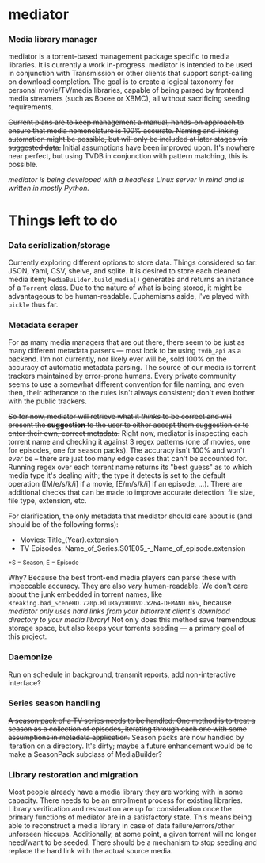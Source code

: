 mediator
========

### Media library manager

mediator is a torrent-based management package specific to media libraries. It is currently a work in-progress. mediator is intended to be used in conjunction with Transmission or other clients that support script-calling on download completion. The goal is to create a logical taxonomy for personal movie/TV/media libraries, capable of being parsed by frontend media streamers (such as Boxee or XBMC), all without sacrificing seeding requirements.

~~Current plans are to keep management a manual, hands-on approach to ensure that media nomenclature is 100% accurate. Naming and linking automation might be possible, but will only be included at later stages via suggested data.~~ Initial assumptions have been improved upon. It's nowhere near perfect, but using TVDB in conjunction with pattern matching, this is possible.

*mediator is being developed with a headless Linux server in mind and is written in mostly Python.*

Things left to do
=================

### Data serialization/storage

Currently exploring different options to store data. Things considered so far: JSON, Yaml, CSV, shelve, and sqlite. It is desired to store each cleaned media item; `MediaBuilder.build_media()` generates and returns an instance of a `Torrent` class. Due to the nature of what is being stored, it might be advantageous to be human-readable. Euphemisms aside, I've played with `pickle` thus far.

### Metadata scraper

For as many media managers that are out there, there seem to be just as many different metadata parsers — most look to be using `tvdb_api` as a backend. I'm not currently, nor likely ever will be, sold 100% on the accuracy of automatic metadata parsing. The source of our media is torrent trackers maintained by error-prone humans. Every private community seems to use a somewhat different convention for file naming, and even then, their adherance to the rules isn't always consistent; don't even bother with the public trackers.

~~So for now, mediator will retrieve what it *thinks* to be correct and will present the **suggestion** to the user to either accept them suggestion or to enter their own, correct metadata.~~ Right now, mediator is inspecting each torrent name and checking it against 3 regex patterns (one of movies, one for episodes, one for season packs). The accuracy isn't 100% and won't *ever* be – there are just too many edge cases that can't be accounted for. Running regex over each torrent name returns its "best guess" as to which media type it's dealing with; the type it detects is set to the default operation ([M/e/s/k/i] if a movie, [E/m/s/k/i] if an episode, ...). There are additional checks that can be made to improve accurate detection: file size, file type, extension, etc.

For clarification, the only metadata that mediator should care about is (and should be of the following forms):

* Movies: Title_(Year).extension
* TV Episodes: Name_of_Series.S01E05_-\_Name_of_episode.extension

<sup>*S = Season, E = Episode</sup>

Why? Because the best front-end media players can parse these with impeccable accuracy. They are also *very* human-readable. We don't care about the junk embedded in torrent names, like `Breaking.bad_SceneHD.720p.BluRayxHDDVD.x264-DEMAND.mkv`, because *mediator only uses hard links from your bittorrent client's download directory to your media library!* Not only does this method save tremendous storage space, but also keeps your torrents seeding — a primary goal of this project.

### Daemonize

Run on schedule in background, transmit reports, add non-interactive interface?

### Series season handling

~~A season pack of a TV series needs to be handled. One method is to treat a season as a collection of episodes, iterating through each one with some assumptions in metadata application.~~ Season packs are now handled by iteration on a directory. It's dirty; maybe a future enhancement would be to make a SeasonPack subclass of MediaBuilder?

### Library restoration and migration

Most people already have a media library they are working with in some capacity. There needs to be an enrollment process for existing libraries.
Library verification and restoration are up for consideration once the primary functions of mediator are in a satisfactory state. This means being able to reconstruct a media library in case of data failure/errors/other unforseen hiccups. Additionally, at some point, a given torrent will no longer need/want to be seeded. There should be a mechanism to stop seeding and replace the hard link with the actual source media.
